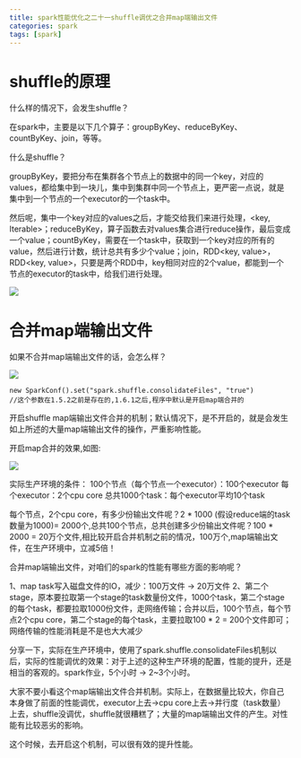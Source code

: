```yaml
---
title: spark性能优化之二十一shuffle调优之合并map端输出文件
categories: spark  
tags: [spark]
---
```



# shuffle的原理

什么样的情况下，会发生shuffle？

在spark中，主要是以下几个算子：groupByKey、reduceByKey、countByKey、join，等等。

<!--more-->

什么是shuffle？

groupByKey，要把分布在集群各个节点上的数据中的同一个key，对应的values，都给集中到一块儿，集中到集群中同一个节点上，更严密一点说，就是集中到一个节点的一个executor的一个task中。

然后呢，集中一个key对应的values之后，才能交给我们来进行处理，<key, Iterable<value>>；reduceByKey，算子函数去对values集合进行reduce操作，最后变成一个value；countByKey，需要在一个task中，获取到一个key对应的所有的value，然后进行计数，统计总共有多少个value；join，RDD<key, value>，RDD<key, value>，只要是两个RDD中，key相同对应的2个value，都能到一个节点的executor的task中，给我们进行处理。




![](http://ols7leonh.bkt.clouddn.com//assert/img/bigdata/spark从入门到精通_笔记/performance_shuffle_yuanli.png)



# 合并map端输出文件

如果不合并map端输出文件的话，会怎么样？


![](http://ols7leonh.bkt.clouddn.com//assert/img/bigdata/spark从入门到精通_笔记/performance_shuffle_solidate.png)

```
new SparkConf().set("spark.shuffle.consolidateFiles", "true")
//这个参数在1.5.2之前是存在的,1.6.1之后,程序中默认是开启map端合并的

```
开启shuffle map端输出文件合并的机制；默认情况下，是不开启的，就是会发生如上所述的大量map端输出文件的操作，严重影响性能。


开启map合并的效果,如图:

![](http://ols7leonh.bkt.clouddn.com//assert/img/bigdata/spark从入门到精通_笔记/performance_shuffle_solidate.png)



实际生产环境的条件：
100个节点（每个节点一个executor）：100个executor
每个executor：2个cpu core
总共1000个task：每个executor平均10个task

每个节点，2个cpu core，有多少份输出文件呢？2 * 1000 (假设reduce端的task数量为1000)= 2000个,总共100个节点，总共创建多少份输出文件呢？100 * 2000 = 20万个文件,相比较开启合并机制之前的情况，100万个,map端输出文件，在生产环境中，立减5倍！


合并map端输出文件，对咱们的spark的性能有哪些方面的影响呢？

1、map task写入磁盘文件的IO，减少：100万文件 -> 20万文件
2、第二个stage，原本要拉取第一个stage的task数量份文件，1000个task，第二个stage的每个task，都要拉取1000份文件，走网络传输；合并以后，100个节点，每个节点2个cpu core，第二个stage的每个task，主要拉取100 * 2 = 200个文件即可；网络传输的性能消耗是不是也大大减少

分享一下，实际在生产环境中，使用了spark.shuffle.consolidateFiles机制以后，实际的性能调优的效果：对于上述的这种生产环境的配置，性能的提升，还是相当的客观的。spark作业，5个小时 -> 2~3个小时。

大家不要小看这个map端输出文件合并机制。实际上，在数据量比较大，你自己本身做了前面的性能调优，executor上去->cpu core上去->并行度（task数量）上去，shuffle没调优，shuffle就很糟糕了；大量的map端输出文件的产生。对性能有比较恶劣的影响。

这个时候，去开启这个机制，可以很有效的提升性能。


